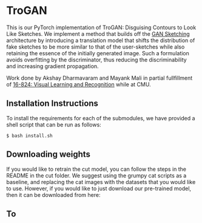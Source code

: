 # TroGAN
This is our PyTorch implementation of TroGAN: Disguising Contours to Look Like Sketches. We implement a method that builds off the [GAN Sketching](https://github.com/PeterWang512/GANSketching) architecture by introducing a translation model that shifts the distribution of fake sketches to be more similar to that of the user-sketches while also retaining the essence of the initially generated image. Such a formulation avoids overfitting by the discriminator, thus reducing the discriminability and increasing gradient propagation.

Work done by Akshay Dharmavaram and Mayank Mali in partial fullfillment of [16-824: Visual Learning and Recognition](https://visual-learning.cs.cmu.edu/index.html) while at CMU.

## Installation Instructions
To install the requirements for each of the submodules, we have provided a shell script that can be run as follows:


```
$ bash install.sh
```

## Downloading weights
If you would like to retrain the cut model, you can follow the steps in the README in the cut folder. We suggest using the grumpy cat scripts as a baseline, and replacing the cat images with the datasets that you would like to use. However, if you would like to just download our pre-trained model, then it can be downloaded from here: 

## To 
